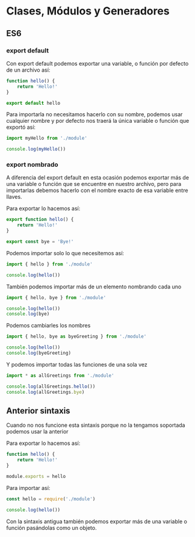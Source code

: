 # Clases, Módulos y Generadores

## ES6

<h3>export default</h3>

Con export default podemos exportar una variable, o función por defecto de un archivo así:

```javascript
function hello() {
	return 'Hello!'
}

export default hello
```

Para importarla no necesitamos hacerlo con su nombre, podemos usar cualquier nombre y por defecto nos traerá la única variable o función que exportó así:

```javascript
import myHello from './module'

console.log(myHello())
```

<h3>export nombrado</h3>

A diferencia del export default en esta ocasión podemos exportar más de una variable o función que se encuentre en nuestro archivo, pero para importarlas debemos hacerlo con el nombre exacto de esa variable entre llaves.

Para exportar lo hacemos así:

```javascript
export function hello() {
	return 'Hello!'
}

export const bye = 'Bye!'
```

Podemos importar solo lo que necesitemos así:

```javascript
import { hello } from './module'

console.log(hello())
```

También podemos importar más de un elemento nombrando cada uno

```javascript
import { hello, bye } from './module'

console.log(hello())
console.log(bye)
```

Podemos cambiarles los nombres

```javascript
import { hello, bye as byeGreeting } from './module'

console.log(hello())
console.log(byeGreeting)
```

Y podemos importar todas las funciones de una sola vez

```javascript
import * as allGreetings from './module'

console.log(allGreetings.hello())
console.log(allGreetings.bye)
```

## Anterior sintaxis

Cuando no nos funcione esta sintaxis porque no la tengamos soportada podemos usar la anterior

Para exportar lo hacemos así:

```javascript
function hello() {
	return 'Hello!'
}

module.exports = hello
```

Para importar así:

```javascript
const hello = require('./module')

console.log(hello())
```

Con la sintaxis antigua también podemos exportar más de una variable o función pasándolas como un objeto.